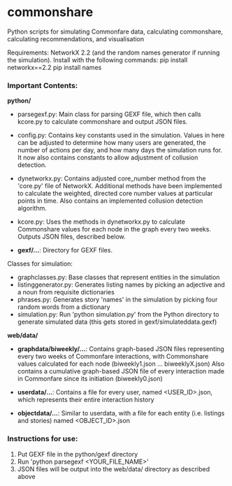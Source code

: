 # commonshare
Python scripts for simulating Commonfare data, calculating commonshare, calculating recommendations, and visualisation

Requirements:
NetworkX 2.2 (and the random names generator if running the simulation). Install with the following commands:
pip install networkx==2.2
pip install names

<h3>Important Contents:</h3>

<b>python/</b>

- parsegexf.py: Main class for parsing GEXF file, which then calls kcore.py to calculate commonshare and output JSON files.

- config.py: Contains key constants used in the simulation. Values in here can be adjusted to determine how many users are generated, the number of actions per day, and how many days the simulation runs for. It now also contains constants to allow adjustment of collusion detection.

- dynetworkx.py: Contains adjusted core_number method from the 'core.py' file of NetworkX. Additional methods have been implemented to calculate the weighted, directed core number values at particular points in time. Also contains an implemented collusion detection algorithm. 

- kcore.py: Uses the methods in dynetworkx.py to calculate Commonshare values for each node in the graph every two weeks. Outputs JSON files, described below. 

- <b>gexf/...</b>: Directory for GEXF files. 

Classes for simulation:
- graphclasses.py: Base classes that represent entities in the simulation
- listinggenerator.py: Generates listing names by picking an adjective and a noun from requisite dictionaries
- phrases.py: Generates story 'names' in the simulation by picking four random words from a dictionary
- simulation.py: Run 'python simulation.py' from the Python directory to generate simulated data (this gets stored in gexf/simulateddata.gexf)

<b>web/data/</b>

- <b>graphdata/biweekly/...</b>: Contains graph-based JSON files representing every two weeks of Commonfare interactions, with Commonshare values calculated for each node (biweekly1.json ... biweeklyX.json)
    Also contains a cumulative graph-based JSON file of every interaction made in Commonfare since its initiation (biweekly0.json)

- <b>userdata/...</b>: Contains a file for every user, named <USER_ID>.json, which represents their entire interaction history
  
- <b>objectdata/...</b>: Similar to userdata, with a file for each entity (i.e. listings and stories) named <OBJECT_ID>.json

<h3>Instructions for use:</h3>

1. Put GEXF file in the python/gexf directory
2. Run 'python parsegexf <YOUR_FILE_NAME>'
3. JSON files will be output into the web/data/ directory as described above
